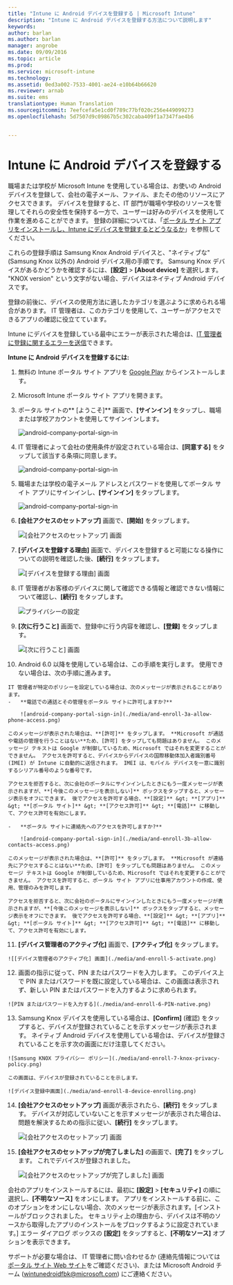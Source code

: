 ```yaml
---
title: "Intune に Android デバイスを登録する | Microsoft Intune"
description: "Intune に Android デバイスを登録する方法について説明します"
keywords: 
author: barlan
ms.author: barlan
manager: angrobe
ms.date: 09/09/2016
ms.topic: article
ms.prod: 
ms.service: microsoft-intune
ms.technology: 
ms.assetid: 0ed3a002-7533-4001-ae24-e10b64b66620
ms.reviewer: arnab
ms.suite: ems
translationtype: Human Translation
ms.sourcegitcommit: 7eefcefa5e1cd0f789c77bf020c256e449099273
ms.openlocfilehash: 5d7507d9c09867b5c302caba409f1a7347fae4b6


---
```



# Intune に Android デバイスを登録する

職場または学校が Microsoft Intune を使用している場合は、お使いの Android デバイスを登録して、会社の電子メール、ファイル、またその他のリソースにアクセスできます。 デバイスを登録すると、IT 部門が職場や学校のリソースを管理してそれらの安全性を保持する一方で、ユーザーは好みのデバイスを使用して作業を進めることができます。 登録の詳細については、「[ポータル サイト アプリをインストールし、Intune にデバイスを登録するとどうなるか](what-happens-if-you-install-the-Company-Portal-app-and-enroll-your-device-in-intune-android.md)」を参照してください。

これらの登録手順は Samsung Knox Android デバイスと、"ネイティブな" (Samsung Knox 以外の) Android デバイス用の手順です。 Samsung Knox デバイスがあるかどうかを確認するには、**[設定]** &gt; **[About device]** を選択します。 "KNOX version" という文字がない場合、デバイスはネイティブ Android デバイスです。

登録の前後に、デバイスの使用方法に適したカテゴリを選ぶように求められる場合があります。 IT 管理者は、このカテゴリを使用して、ユーザーがアクセスできるアプリの確認に役立てています。

Intune にデバイスを登録している最中にエラーが表示された場合は、[IT 管理者に登録に関するエラーを送信](send-enrollment-errors-to-your-it-administrator-android.md)できます。

**Intune に Android デバイスを登録するには:**

1.  無料の Intune ポータル サイト アプリを [Google Play](http://play.google.com/store/apps/details?id=com.microsoft.windowsintune.companyportal) からインストールします。

2.  Microsoft Intune ポータル サイト アプリを開きます。

3.  ポータル サイトの** [ようこそ]** 画面で、**[サインイン]** をタップし、職場または学校アカウントを使用してサインインします。

    ![android-company-portal-sign-in](./media/and-enroll-0-welcome-screen.png)   

4.  IT 管理者によって会社の使用条件が設定されている場合は、**[同意する]** をタップして該当する条項に同意します。

    ![android-company-portal-sign-in](./media/and-enroll-3-accept-terms.png)

5.  職場または学校の電子メール アドレスとパスワードを使用してポータル サイト アプリにサインインし、**[サインイン]** をタップします。

    ![android-company-portal-sign-in](./media/and-enroll-2-cp-sign-in.png)

6.  **[会社アクセスのセットアップ]** 画面で、**[開始]** をタップします。

    ![[会社アクセスのセットアップ] 画面](./media/and-enroll-4a-comp-access-setup.png)

7.  **[デバイスを登録する理由]** 画面で、デバイスを登録すると可能になる操作についての説明を確認した後、**[続行]** をタップします。

    ![[デバイスを登録する理由] 画面](./media/and-enroll-4b-why-enroll.png)

8.  IT 管理者がお客様のデバイスに関して確認できる情報と確認できない情報について確認し、**[続行]** をタップします。

    ![プライバシーの設定](./media/and-enroll-4c-we-care-privacy.png)

9.  **[次に行うこと]** 画面で、登録中に行う内容を確認し、**[登録]** をタップします。

    ![[次に行うこと] 画面](./media/and-enroll-4d-what-comes-next.png)

10.  Android 6.0 以降を使用している場合は、この手順を実行します。 使用できない場合は、次の手順に進みます。

    IT 管理者が特定のポリシーを設定している場合は、次のメッセージが表示されることがあります。
    -   **電話での通話とその管理をポータル サイトに許可しますか?**

        ![android-company-portal-sign-in](./media/and-enroll-3a-allow-phone-access.png)

    このメッセージが表示された場合は、**[許可]** をタップします。 **Microsoft が通話や電話の管理を行うことはない**ため、[許可] をタップしても問題はありません。 このメッセージ テキストは Google が制御しているため、Microsoft ではそれを変更することができません。 アクセスを許可すると、デバイスからデバイスの国際移動体加入者識別番号 (IMEI) が Intune に自動的に送信されます。 IMEI は、モバイル デバイスを一意に識別するシリアル番号のような番号です。

    アクセスを拒否すると、次に会社のポータルにサインインしたときにもう一度メッセージが表示されますが、**[今後このメッセージを表示しない]** ボックスをタップすると、メッセージ表示をオフにできます。 後でアクセスを許可する場合、**[設定]** &gt; **[アプリ]** &gt; **[ポータル サイト]** &gt; **[アクセス許可]** &gt; **[電話]** に移動して、アクセス許可を有効にします。

    -   **ポータル サイトに連絡先へのアクセスを許可しますか?**

        ![android-company-portal-sign-in](./media/and-enroll-3b-allow-contacts-access.png)

    このメッセージが表示された場合は、**[許可]** をタップします。 **Microsoft が連絡先にアクセスすることはない**ため、[許可] をタップしても問題はありません。 このメッセージ テキストは Google が制御しているため、Microsoft ではそれを変更することができません。 アクセスを許可すると、ポータル サイト アプリに仕事用アカウントの作成、使用、管理のみを許可します。

    アクセスを拒否すると、次に会社のポータルにサインインしたときにもう一度メッセージが表示されますが、**[今後このメッセージを表示しない]** ボックスをタップすると、メッセージ表示をオフにできます。 後でアクセスを許可する場合、**[設定]** &gt; **[アプリ]** &gt; **[ポータル サイト]** &gt; **[アクセス許可]** &gt; **[電話]** に移動して、アクセス許可を有効にします。

11.  **[デバイス管理者のアクティブ化]** 画面で、**[アクティブ化]** をタップします。

    ![[デバイス管理者のアクティブ化] 画面](./media/and-enroll-5-activate.png)

12.  画面の指示に従って、PIN またはパスワードを入力します。 このデバイス上で PIN またはパスワードを既に設定している場合は、この画面は表示されず、新しい PIN またはパスワードを入力するように求められます。

    ![PIN またはパスワードを入力する](./media/and-enroll-6-PIN-native.png)

13.  Samsung Knox デバイスを使用している場合は、**[Confirm]** (確認) をタップすると、デバイスが登録されていることを示すメッセージが表示されます。 ネイティブ Android デバイスを使用している場合は、デバイスが登録されていることを示す次の画面にだけ注意してください。

    ![Samsung KNOX プライバシー ポリシー](./media/and-enroll-7-knox-privacy-policy.png)

    この画面は、デバイスが登録されていることを示します。

    ![デバイス登録中画面](./media/and-enroll-8-device-enrolling.png)

14. **[会社アクセスのセットアップ]** 画面が表示されたら、**[続行]** をタップします。 デバイスが対応していないことを示すメッセージが表示された場合は、問題を解決するための指示に従い、**[続行]** をタップします。

    ![[会社アクセスのセットアップ] 画面](./media/and-enroll-9-comp-access-setup.png)  

11. **[会社アクセスのセットアップが完了しました]** の画面で、**[完了]** をタップします。 これでデバイスが登録されました。

    ![[会社アクセスのセットアップが完了しました] 画面](./media/and-enroll-10-comp-access-setup-complete.png)

会社のアプリをインストールするには、最初に **[設定]** &gt; **[セキュリティ]** の順に選択し、**[不明なソース]** をオンにします。 アプリをインストールする前に、このオプションをオンにしない場合、次のメッセージが表示されます。[インストールがブロックされました。 セキュリティ上の理由から、デバイスは不明のソースから取得したアプリのインストールをブロックするように設定されています。] エラー ダイアログ ボックスの **[設定]** をタップすると、**[不明なソース]** オプションを表示できます。

サポートが必要な場合は、 IT 管理者に問い合わせるか (連絡先情報については[ポータル サイト Web サイト](http://portal.manage.microsoft.com)をご確認ください)、または Microsoft Android チーム (wintunedroidfbk@microsoft.com) にご連絡ください。



<!--HONumber=Oct16_HO2-->


